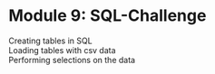 # Module 9: SQL-Challenge
Creating tables in SQL  
Loading tables with csv data  
Performing selections on the data  

